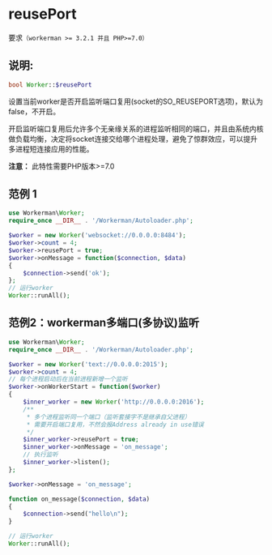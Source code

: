# reusePort
要求```（workerman >= 3.2.1 并且 PHP>=7.0）```

## 说明:

```php
bool Worker::$reusePort
```

设置当前worker是否开启监听端口复用(socket的SO_REUSEPORT选项)，默认为false，不开启。

开启监听端口复用后允许多个无亲缘关系的进程监听相同的端口，并且由系统内核做负载均衡，决定将socket连接交给哪个进程处理，避免了惊群效应，可以提升多进程短连接应用的性能。

**注意：** 此特性需要PHP版本>=7.0


## 范例 1

```php
use Workerman\Worker;
require_once __DIR__ . '/Workerman/Autoloader.php';

$worker = new Worker('websocket://0.0.0.0:8484');
$worker->count = 4;
$worker->reusePort = true;
$worker->onMessage = function($connection, $data)
{
    $connection->send('ok');
};
// 运行worker
Worker::runAll();
```

## 范例2：workerman多端口(多协议)监听
```php
use Workerman\Worker;
require_once __DIR__ . '/Workerman/Autoloader.php';

$worker = new Worker('text://0.0.0.0:2015');
$worker->count = 4;
// 每个进程启动后在当前进程新增一个监听
$worker->onWorkerStart = function($worker)
{
    $inner_worker = new Worker('http://0.0.0.0:2016');
    /**
     * 多个进程监听同一个端口（监听套接字不是继承自父进程）
     * 需要开启端口复用，不然会报Address already in use错误
     */
    $inner_worker->reusePort = true;
    $inner_worker->onMessage = 'on_message';
    // 执行监听
    $inner_worker->listen();
};

$worker->onMessage = 'on_message';

function on_message($connection, $data)
{
    $connection->send("hello\n");
}

// 运行worker
Worker::runAll();
```

